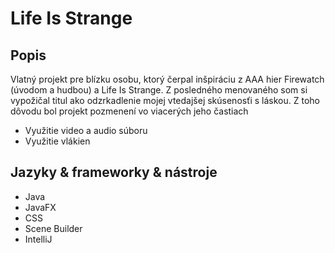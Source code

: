 <h1>Life Is Strange</h1>
<h2>Popis</h2>
<p>Vlatný projekt pre blízku osobu, ktorý čerpal inšpiráciu z AAA hier Firewatch (úvodom a hudbou) a Life Is Strange. Z posledného menovaného som si vypožičal titul ako odzrkadlenie mojej vtedajšej skúsenosťi s láskou. Z toho dôvodu bol projekt pozmenení vo viacerých jeho častiach</p>
<ul>
  <li>Využitie video a audio súboru</li>
  <li>Využitie vlákien</li>
</ul>
<h2>Jazyky & frameworky & nástroje</h2>
<ul>
  <li>Java</li>
  <li>JavaFX</li>
  <li>CSS</li>
  <li>Scene Builder</li>
  <li>IntelliJ</li>
</ul>

